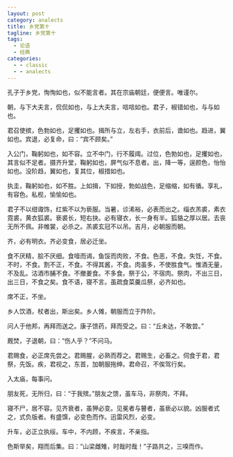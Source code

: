 ```yaml
---
layout: post
category: analects
title: 乡党第十
tagline: 乡党第十
tags:
  - 论语
  - 经典
categories:
  - - classic
  - - analects
---
```




孔子于乡党，恂恂如也，似不能言者。其在宗庙朝廷，便便言。唯谨尔。

朝，与下大夫言，侃侃如也，与上大夫言，唁唁如也。君子，椒错如也，与与如也。

君召使摈，色勃如也，足攫如也。揖所与立，左右手，衣前后，谵如也。趋进，翼如也。宾退，必复命，曰：“宾不顾矣。”

入公门，鞠躬如也，如不容。立不中门，行不履阈。过位，色勃如也，足攫如也，其言似不足者。摄齐升堂，鞠躬如也，屏气似不息者。出，降一等，逞颜色，怡怡如也。没阶趋，翼如也，复其位，椒措如也。

执圭，鞠躬如也，如不胜。上如揖，下如授，勃如战色，足缩缩，如有循。享礼，有容色。私枧，愉愉如也。

君子不以绀诹饰，红紫不以为亵服。当暑，诊浠裕，必表而出之。缁衣羔裘，素衣霓裘，黄衣狐裘。亵裘长，短右抉。必有寝衣，长一身有半。狐貉之厚以居。去丧无所不佩。非帷裳，必杀之。羔裘玄冠不以吊。吉月，必朝服而朝。

齐，必有明衣。齐必变食，居必迁坐。

食不厌精，脍不厌细。食噎而谒，鱼馁而肉败，不食。色恶，不食。失饪，不食。不时，不食。割不正，不食。不得其酱，不食。肉虽多，不使胜食气。惟酒无量，不及乱。沽酒市脯不食。不撤姜食。不多食。祭于公，不宿肉。祭肉，不出三日，出三日，不食之矣。食不语，寝不言。虽疏食菜羹瓜祭，必齐如也。

席不正，不坐。

乡人饮酒，杖者出，斯出矣。乡人傩，朝服而立于阼阶。

问人于他邦，再拜而送之。康子馈药，拜而受之。曰：“丘未达，不敢尝。”

厩焚，子退朝，曰：“伤人乎？”不问马。

君赐食，必正席先尝之。君赐腥，必熟而荐之。君赐生，必畜之。伺食于君，君祭，先饭。疾，君视之，东首，加朝服拖绅。君命召，不俟驾行矣。

入太庙，每事问。

朋友死，无所归，曰：“于我殡。”朋友之馈，虽车马，非祭肉，不拜。

寝不尸，居不容。见齐衰者，虽狎必变。见冕者与瞽者，虽亵必以貌。凶服者式之，式负版者。有盛馔，必变色而作。迅雷风烈，必变。

升车，必正立执绥。车中，不内顾，不疾言，不亲指。

色斯举矣，翔而后集。曰：“山梁雌雉，时哉时哉！”子路共之，三嗅而作。
